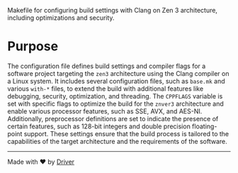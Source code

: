 <!--------------------------------------------------------------------------------->
<!-- IMPORTANT: This file is auto-generated by Driver (https://driver.ai). -------->
<!-- Manual edits may be overwritten on future commits. --------------------------->
<!--------------------------------------------------------------------------------->

Makefile for configuring build settings with Clang on Zen 3 architecture, including optimizations and security.

# Purpose
The configuration file defines build settings and compiler flags for a software project targeting the `zen3` architecture using the Clang compiler on a Linux system. It includes several configuration files, such as `base.mk` and various `with-*` files, to extend the build with additional features like debugging, security, optimization, and threading. The `CPPFLAGS` variable is set with specific flags to optimize the build for the `znver3` architecture and enable various processor features, such as SSE, AVX, and AES-NI. Additionally, preprocessor definitions are set to indicate the presence of certain features, such as 128-bit integers and double precision floating-point support. These settings ensure that the build process is tailored to the capabilities of the target architecture and the requirements of the software.

---
Made with ❤️ by [Driver](https://www.driver.ai/)